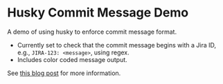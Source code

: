 # Husky Commit Message Demo
A demo of using husky to enforce commit message format.
* Currently set to check that the commit message begins with a Jira ID, e.g., `JIRA-123: <message>`, using regex.
* Includes color coded message output.

See [this blog post](https://blog.dusklight.com/2019/12/enforcing-commit-message-format-using-husky.html) for more information.
